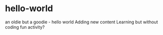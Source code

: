 # hello-world
an oldie but a goodie - hello world
Adding new content
Learning but without coding
fun activity?
